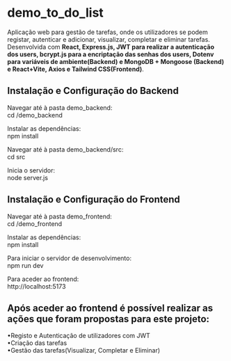 # demo_to_do_list

Aplicação web para gestão de tarefas, onde os utilizadores se podem registar, autenticar e adicionar, visualizar, completar e eliminar tarefas. Desenvolvida com **React, Express.js, JWT para realizar a autenticação dos users, bcrypt.js para a encriptação das senhas dos users, Dotenv para variáveis de ambiente(Backend) e MongoDB + Mongoose (Backend) e React+Vite, Axios e Tailwind CSS(Frontend)**.


## Instalação e Configuração do Backend

Navegar até à pasta demo_backend:<br>
cd /demo_backend

Instalar as dependências:<br>
npm install

Navegar até à pasta demo_backend/src:<br>
cd src

Inicia o servidor:<br>
node server.js

## Instalação e Configuração do Frontend

Navegar até à pasta demo_frontend:<br>
cd /demo_frontend

Instalar as dependências:<br>
npm install

Para iniciar o servidor de desenvolvimento:<br>
npm run dev

Para aceder ao frontend:<br>
 http://localhost:5173

## Após aceder ao frontend é possível realizar as ações que foram propostas para este projeto:

  •Registo e Autenticação de utilizadores com JWT <br>
  •Criação das tarefas<br>
  •Gestão das tarefas(Visualizar, Completar e Eliminar)